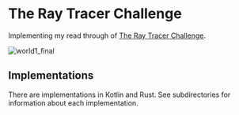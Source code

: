 # The Ray Tracer Challenge
Implementing my read through of [The Ray Tracer Challenge](https://pragprog.com/book/jbtracer/the-ray-tracer-challenge).

![world1_final](https://user-images.githubusercontent.com/3268123/132105485-a874d595-6f86-4ded-8e9c-620f4634c001.jpg)

## Implementations
There are implementations in Kotlin and Rust. 
See subdirectories for information about each implementation.
